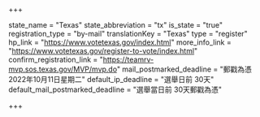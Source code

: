 +++

state_name = "Texas"
state_abbreviation = "tx"
is_state = "true"
registration_type = "by-mail"
translationKey = "Texas"
type = "register"
hp_link = "https://www.votetexas.gov/index.html"
more_info_link = "https://www.votetexas.gov/register-to-vote/index.html"
confirm_registration_link = "https://teamrv-mvp.sos.texas.gov/MVP/mvp.do"
mail_postmarked_deadline = "郵戳為憑2022年10月11日星期二"
default_ip_deadline = "選舉日前 30天"
default_mail_postmarked_deadline = "選舉當日前 30天郵戳為憑"

+++